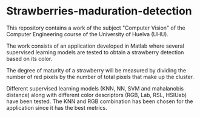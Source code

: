 # Strawberries-maduration-detection

This repository contains a work of the subject "Computer Vision" of the Computer Engineering course of the University of Huelva (UHU).

The work consists of an application developed in Matlab where several supervised learning models are tested to obtain a strawberry detection based on its color. 

The degree of maturity of a strawberry will be measured by dividing the number of red pixels by the number of total pixels that make up the cluster.

Different supervised learning models (KNN, NN, SVM and mahalanobis distance) along with different color descriptors (RGB, Lab, RSL, HSIUab) have been tested. The KNN and RGB combination has been chosen for the application since it has the best metrics.
